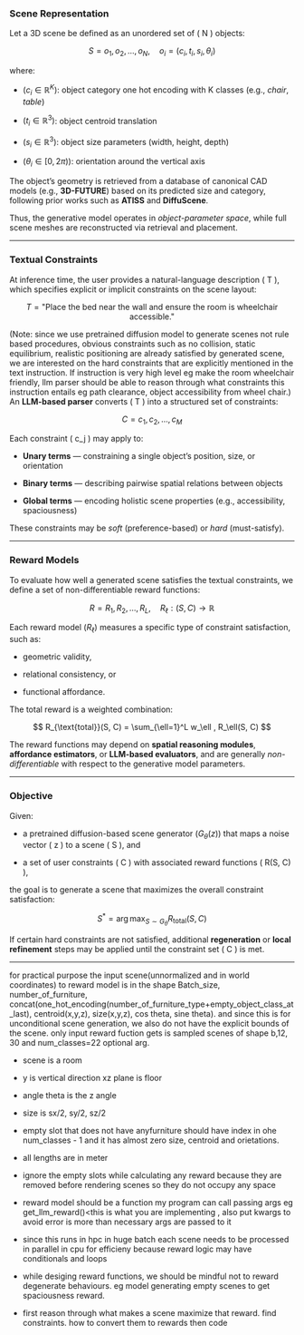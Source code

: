 ### **Scene Representation**

Let a 3D scene be defined as an unordered set of ( N ) objects:

$$  
S = {o_1, o_2, \dots, o_N}, \quad o_i = (c_i, t_i, s_i, \theta_i)  
$$

where:

- $( c_i \in \mathbb{R}^K )$: object category one hot encoding with K classes (e.g., _chair_, _table_)
    
- $( t_i \in \mathbb{R}^3 )$: object centroid translation
    
- $( s_i \in \mathbb{R}^3 )$: object size parameters (width, height, depth)
    
- $( \theta_i \in [0, 2\pi) )$: orientation around the vertical axis
    

The object’s geometry is retrieved from a database of canonical CAD models (e.g., **3D-FUTURE**) based on its predicted size and category, following prior works such as **ATISS** and **DiffuScene**.

Thus, the generative model operates in _object-parameter space_, while full scene meshes are reconstructed via retrieval and placement.

---

### **Textual Constraints**

At inference time, the user provides a natural-language description ( T ), which specifies explicit or implicit constraints on the scene layout:

$$  
T = \text{"Place the bed near the wall and ensure the room is wheelchair accessible."}  
$$

(Note: since we use pretrained diffusion model to generate scenes not rule based procedures, obvious constraints such as no collision, static equilibrium, realistic positioning are already satisfied by generated scene, we are interested on the hard constraints that are explicitly mentioned in the text instruction. If instruction is very high level eg make the room wheelchair friendly, llm parser should be able to reason through what constraints this instruction entails eg path clearance, object accessibility from wheel chair.)
An **LLM-based parser** converts ( T ) into a structured set of constraints:

$$  
C = {c_1, c_2, \dots, c_M}  
$$

Each constraint ( c_j ) may apply to:

- **Unary terms** — constraining a single object’s position, size, or orientation
    
- **Binary terms** — describing pairwise spatial relations between objects
    
- **Global terms** — encoding holistic scene properties (e.g., accessibility, spaciousness)
    

These constraints may be _soft_ (preference-based) or _hard_ (must-satisfy).

---

### **Reward Models**

To evaluate how well a generated scene satisfies the textual constraints, we define a set of non-differentiable reward functions:

$$  
R = {R_1, R_2, \dots, R_L}, \quad R_\ell: (S, C) \rightarrow \mathbb{R}  
$$

Each reward model $(R_\ell )$ measures a specific type of constraint satisfaction, such as:

- geometric validity,
    
- relational consistency, or
    
- functional affordance.
    

The total reward is a weighted combination:

$$  
R_{\text{total}}(S, C) = \sum_{\ell=1}^L w_\ell , R_\ell(S, C)  
$$

The reward functions may depend on **spatial reasoning modules**, **affordance estimators**, or **LLM-based evaluators**, and are generally _non-differentiable_ with respect to the generative model parameters.

---

### **Objective**

Given:

- a pretrained diffusion-based scene generator $( G_\theta(z) )$ that maps a noise vector ( z ) to a scene ( S ), and
    
- a set of user constraints ( C ) with associated reward functions ( R(S, C) ),
    

the goal is to generate a scene that maximizes the overall constraint satisfaction:

$$  
S^* = \arg\max_{S \sim G_\theta} R_{\text{total}}(S, C)  
$$

If certain hard constraints are not satisfied, additional **regeneration** or **local refinement** steps may be applied until the constraint set ( C ) is met.


---
for practical purpose the input scene(unnormalized and in world coordinates) to reward model is in the shape Batch_size, number_of_furniture, concat(one_hot_encoding(number_of_furniture_type+empty_object_class_at_last), centroid(x,y,z), size(x,y,z), cos theta, sine theta). and since this is for unconditional scene generation, we also do not have the explicit bounds of the scene. only input reward fuction gets is sampled scenes of shape b,12, 30 and num_classes=22 optional arg.
- scene is a room
- y is vertical direction xz plane is floor
- angle theta is the z angle
- size is sx/2, sy/2, sz/2
- empty slot that does not have anyfurniture should have index in ohe num_classes - 1 and it has almost zero size, centroid and orietations.
- all lengths are in meter
- ignore the empty slots while calculating any reward because they are removed before rendering scenes so they do not occupy any space

- reward model should be a function my program can call passing args eg get_llm_reward()<this is what you are implementing , also put kwargs to avoid error is more than necessary args are passed to it 

- since this runs in hpc in huge batch each scene needs to be processed in parallel in cpu for efficieny because reward logic may have conditionals and loops
- while desiging reward functions, we should be mindful not to reward degenerate behaviours. eg model generating empty scenes to get spaciousness reward.
- first reason through what makes a scene maximize that reward. find constraints. how to convert them to rewards then code